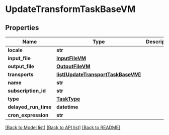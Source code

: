 # UpdateTransformTaskBaseVM


## Properties
Name | Type | Description | Notes
------------ | ------------- | ------------- | -------------
**locale** | **str** |  | [optional] 
**input_file** | [**InputFileVM**](InputFileVM.md) |  | [optional] 
**output_file** | [**OutputFileVM**](OutputFileVM.md) |  | [optional] 
**transports** | [**list[UpdateTransportTaskBaseVM]**](UpdateTransportTaskBaseVM.md) |  | [optional] 
**name** | **str** |  | [optional] 
**subscription_id** | **str** |  | [optional] 
**type** | [**TaskType**](TaskType.md) |  | [optional] 
**delayed_run_time** | **datetime** |  | [optional] 
**cron_expression** | **str** |  | [optional] 

[[Back to Model list]](../README.md#documentation-for-models) [[Back to API list]](../README.md#documentation-for-api-endpoints) [[Back to README]](../README.md)


